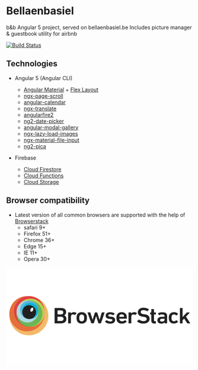 # Bellaenbasiel

b&b Angular 5 project, served on bellaenbasiel.be
Includes picture manager & guestbook utility for airbnb

[![Build Status](https://travis-ci.com/rmschots/bellaenbasiel.svg?branch=master)](https://travis-ci.com/rmschots/bellaenbasiel)

## Technologies

* Angular 5 (Angular CLI)
  * [Angular Material](https://material.angular.io/) + [Flex Layout](https://github.com/angular/flex-layout)
  * [ngx-page-scroll](https://github.com/Nolanus/ngx-page-scroll)
  * [angular-calendar](https://github.com/mattlewis92/angular-calendar)
  * [ngx-translate](https://github.com/ngx-translate/core)
  * [angularfire2](https://github.com/angular/angularfire2)
  * [ng2-date-picker](https://github.com/vlio20/angular-datepicker)
  * [angular-modal-gallery](https://github.com/Ks89/angular-modal-gallery)
  * [ngx-lazy-load-images](https://github.com/jesusbotella/ngx-lazy-load-images)
  * [ngx-material-file-input](https://github.com/merlosy/ngx-material-file-input)
  * [ng2-pica](https://github.com/bergben/ng2-pica)
  
* Firebase
  * [Cloud Firestore](https://firebase.google.com/products/firestore/)
  * [Cloud Functions](https://firebase.google.com/products/functions/)
  * [Cloud Storage](https://firebase.google.com/products/storage/)

## Browser compatibility
* Latest version of all common browsers are supported with the help of [Browserstack](https://www.browserstack.com/)
  * safari 9+
  * Firefox 51+
  * Chrome 36+
  * Edge 15+
  * IE 11+
  * Opera 30+



[![browserstack](./browserstack-logo-600x315.png)](https://www.browserstack.com/)
